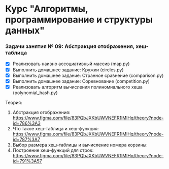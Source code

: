# Курс "Алгоритмы, программирование и структуры данных"

### Задачи занятия № 09: Абстракция отображения, хеш-таблица

- [X] Реализовать наивно ассоциативный массив (map.py)
- [X] Выполнить домашнее задание: Кружки (circles.py)
- [X] Выполнить домашнее задание: Странное сравнение (comparison.py)
- [X] Выполнить домашнее задание: Соревнование (competition.py)
- [X] Реализовать алгоритм вычисления полиномиального хеша (polynomial_hash.py)

Теория:
1. Абстракция отображения: https://www.figma.com/file/83PQbJXKbUWVNEFR1lMlHq/theory?node-id=786%3A3
2. Что такое хеш-таблица и хеш-функция: https://www.figma.com/file/83PQbJXKbUWVNEFR1lMlHq/theory?node-id=787%3A7
3. Выбор размера хеш-таблицы и вычисление номера корзины:
4. Построение хеш-функций для строк: https://www.figma.com/file/83PQbJXKbUWVNEFR1lMlHq/theory?node-id=791%3A57